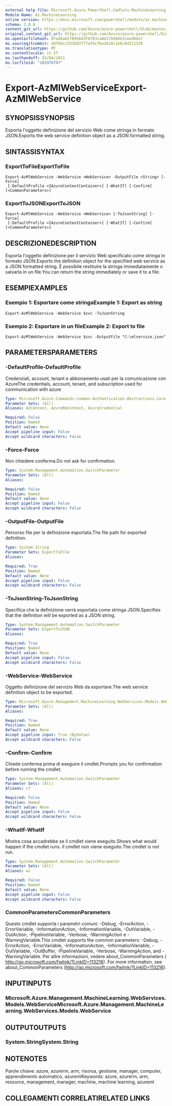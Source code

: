 ```yaml
---
external help file: Microsoft.Azure.PowerShell.Cmdlets.MachineLearning.dll-Help.xml
Module Name: Az.MachineLearning
online version: https://docs.microsoft.com/powershell/module/az.machinelearning/export-azmlwebservice
schema: 2.0.0
content_git_url: https://github.com/Azure/azure-powershell/blob/master/src/MachineLearning/MachineLearning/help/Export-AzMlWebService.md
original_content_git_url: https://github.com/Azure/azure-powershell/blob/master/src/MachineLearning/MachineLearning/help/Export-AzMlWebService.md
ms.openlocfilehash: 0fad6a81f895643f8783ca8d179d68e31eed6da7
ms.sourcegitcommit: 4dfb0cc533b83f77afdcfbe2618c1e6c8d221330
ms.translationtype: MT
ms.contentlocale: it-IT
ms.lasthandoff: 03/04/2021
ms.locfileid: "101976797"
---
```

# <span data-ttu-id="500b7-101">Export-AzMlWebService</span><span class="sxs-lookup"><span data-stu-id="500b7-101">Export-AzMlWebService</span></span>

## <span data-ttu-id="500b7-102">SYNOPSIS</span><span class="sxs-lookup"><span data-stu-id="500b7-102">SYNOPSIS</span></span>
<span data-ttu-id="500b7-103">Esporta l'oggetto definizione del servizio Web come stringa in formato JSON.</span><span class="sxs-lookup"><span data-stu-id="500b7-103">Exports the web service definition object as a JSON formatted string.</span></span>

## <span data-ttu-id="500b7-104">SINTASSI</span><span class="sxs-lookup"><span data-stu-id="500b7-104">SYNTAX</span></span>

### <span data-ttu-id="500b7-105">ExportToFile</span><span class="sxs-lookup"><span data-stu-id="500b7-105">ExportToFile</span></span>
```
Export-AzMlWebService -WebService <WebService> -OutputFile <String> [-Force]
 [-DefaultProfile <IAzureContextContainer>] [-WhatIf] [-Confirm] [<CommonParameters>]
```

### <span data-ttu-id="500b7-106">ExportToJSON</span><span class="sxs-lookup"><span data-stu-id="500b7-106">ExportToJSON</span></span>
```
Export-AzMlWebService -WebService <WebService> [-ToJsonString] [-Force]
 [-DefaultProfile <IAzureContextContainer>] [-WhatIf] [-Confirm] [<CommonParameters>]
```

## <span data-ttu-id="500b7-107">DESCRIZIONE</span><span class="sxs-lookup"><span data-stu-id="500b7-107">DESCRIPTION</span></span>
<span data-ttu-id="500b7-108">Esporta l'oggetto definizione per il servizio Web specificato come stringa in formato JSON.</span><span class="sxs-lookup"><span data-stu-id="500b7-108">Exports the definition object for the specified web service as a JSON formatted string.</span></span>
<span data-ttu-id="500b7-109">È possibile restituire la stringa immediatamente o salvarla in un file.</span><span class="sxs-lookup"><span data-stu-id="500b7-109">You can return the string immediately or save it to a file.</span></span>

## <span data-ttu-id="500b7-110">ESEMPI</span><span class="sxs-lookup"><span data-stu-id="500b7-110">EXAMPLES</span></span>

### <span data-ttu-id="500b7-111">Esempio 1: Esportare come stringa</span><span class="sxs-lookup"><span data-stu-id="500b7-111">Example 1: Export as string</span></span>
```
Export-AzMlWebService -WebService $svc -ToJsonString
```

### <span data-ttu-id="500b7-112">Esempio 2: Esportare in un file</span><span class="sxs-lookup"><span data-stu-id="500b7-112">Example 2: Export to file</span></span>
```
Export-AzMlWebService -WebService $svc -OutputFile "C:\mlservice.json"
```

## <span data-ttu-id="500b7-113">PARAMETERS</span><span class="sxs-lookup"><span data-stu-id="500b7-113">PARAMETERS</span></span>

### <span data-ttu-id="500b7-114">-DefaultProfile</span><span class="sxs-lookup"><span data-stu-id="500b7-114">-DefaultProfile</span></span>
<span data-ttu-id="500b7-115">Credenziali, account, tenant e abbonamento usati per la comunicazione con Azure</span><span class="sxs-lookup"><span data-stu-id="500b7-115">The credentials, account, tenant, and subscription used for communication with azure</span></span>

```yaml
Type: Microsoft.Azure.Commands.Common.Authentication.Abstractions.Core.IAzureContextContainer
Parameter Sets: (All)
Aliases: AzContext, AzureRmContext, AzureCredential

Required: False
Position: Named
Default value: None
Accept pipeline input: False
Accept wildcard characters: False
```

### <span data-ttu-id="500b7-116">-Force</span><span class="sxs-lookup"><span data-stu-id="500b7-116">-Force</span></span>
<span data-ttu-id="500b7-117">Non chiedere conferma.</span><span class="sxs-lookup"><span data-stu-id="500b7-117">Do not ask for confirmation.</span></span>

```yaml
Type: System.Management.Automation.SwitchParameter
Parameter Sets: (All)
Aliases:

Required: False
Position: Named
Default value: None
Accept pipeline input: False
Accept wildcard characters: False
```

### <span data-ttu-id="500b7-118">-OutputFile</span><span class="sxs-lookup"><span data-stu-id="500b7-118">-OutputFile</span></span>
<span data-ttu-id="500b7-119">Percorso file per la definizione esportata.</span><span class="sxs-lookup"><span data-stu-id="500b7-119">The file path for exported definition.</span></span>

```yaml
Type: System.String
Parameter Sets: ExportToFile
Aliases:

Required: True
Position: Named
Default value: None
Accept pipeline input: False
Accept wildcard characters: False
```

### <span data-ttu-id="500b7-120">-ToJsonString</span><span class="sxs-lookup"><span data-stu-id="500b7-120">-ToJsonString</span></span>
<span data-ttu-id="500b7-121">Specifica che la definizione verrà esportata come stringa JSON.</span><span class="sxs-lookup"><span data-stu-id="500b7-121">Specifies that the definition will be exported as a JSON string.</span></span>

```yaml
Type: System.Management.Automation.SwitchParameter
Parameter Sets: ExportToJSON
Aliases:

Required: True
Position: Named
Default value: None
Accept pipeline input: False
Accept wildcard characters: False
```

### <span data-ttu-id="500b7-122">-WebService</span><span class="sxs-lookup"><span data-stu-id="500b7-122">-WebService</span></span>
<span data-ttu-id="500b7-123">Oggetto definizione del servizio Web da esportare.</span><span class="sxs-lookup"><span data-stu-id="500b7-123">The web service definition object to be exported.</span></span>

```yaml
Type: Microsoft.Azure.Management.MachineLearning.WebServices.Models.WebService
Parameter Sets: (All)
Aliases:

Required: True
Position: Named
Default value: None
Accept pipeline input: True (ByValue)
Accept wildcard characters: False
```

### <span data-ttu-id="500b7-124">-Confirm</span><span class="sxs-lookup"><span data-stu-id="500b7-124">-Confirm</span></span>
<span data-ttu-id="500b7-125">Chiede conferma prima di eseguire il cmdlet.</span><span class="sxs-lookup"><span data-stu-id="500b7-125">Prompts you for confirmation before running the cmdlet.</span></span>

```yaml
Type: System.Management.Automation.SwitchParameter
Parameter Sets: (All)
Aliases: cf

Required: False
Position: Named
Default value: None
Accept pipeline input: False
Accept wildcard characters: False
```

### <span data-ttu-id="500b7-126">-WhatIf</span><span class="sxs-lookup"><span data-stu-id="500b7-126">-WhatIf</span></span>
<span data-ttu-id="500b7-127">Mostra cosa accadrebbe se il cmdlet viene eseguito.</span><span class="sxs-lookup"><span data-stu-id="500b7-127">Shows what would happen if the cmdlet runs.</span></span>
<span data-ttu-id="500b7-128">Il cmdlet non viene eseguito.</span><span class="sxs-lookup"><span data-stu-id="500b7-128">The cmdlet is not run.</span></span>

```yaml
Type: System.Management.Automation.SwitchParameter
Parameter Sets: (All)
Aliases: wi

Required: False
Position: Named
Default value: None
Accept pipeline input: False
Accept wildcard characters: False
```

### <span data-ttu-id="500b7-129">CommonParameters</span><span class="sxs-lookup"><span data-stu-id="500b7-129">CommonParameters</span></span>
<span data-ttu-id="500b7-130">Questo cmdlet supporta i parametri comuni: -Debug, -ErrorAction, -ErrorVariable, -InformationAction, -InformationVariable, -OutVariable, -OutAction, -PipelineVariable, -Verbose, -WarningAction e -WarningVariable.</span><span class="sxs-lookup"><span data-stu-id="500b7-130">This cmdlet supports the common parameters: -Debug, -ErrorAction, -ErrorVariable, -InformationAction, -InformationVariable, -OutVariable, -OutBuffer, -PipelineVariable, -Verbose, -WarningAction, and -WarningVariable.</span></span> <span data-ttu-id="500b7-131">Per altre informazioni, vedere about_CommonParameters ( http://go.microsoft.com/fwlink/?LinkID=113216) .</span><span class="sxs-lookup"><span data-stu-id="500b7-131">For more information, see about_CommonParameters (http://go.microsoft.com/fwlink/?LinkID=113216).</span></span>

## <span data-ttu-id="500b7-132">INPUT</span><span class="sxs-lookup"><span data-stu-id="500b7-132">INPUTS</span></span>

### <span data-ttu-id="500b7-133">Microsoft.Azure.Management.MachineLearning.WebServices.Models.WebService</span><span class="sxs-lookup"><span data-stu-id="500b7-133">Microsoft.Azure.Management.MachineLearning.WebServices.Models.WebService</span></span>

## <span data-ttu-id="500b7-134">OUTPUT</span><span class="sxs-lookup"><span data-stu-id="500b7-134">OUTPUTS</span></span>

### <span data-ttu-id="500b7-135">System.String</span><span class="sxs-lookup"><span data-stu-id="500b7-135">System.String</span></span>

## <span data-ttu-id="500b7-136">NOTE</span><span class="sxs-lookup"><span data-stu-id="500b7-136">NOTES</span></span>
<span data-ttu-id="500b7-137">Parole chiave: azure, azurerm, arm, risorsa, gestione, manager, computer, apprendimento automatico, azureml</span><span class="sxs-lookup"><span data-stu-id="500b7-137">Keywords: azure, azurerm, arm, resource, management, manager, machine, machine learning, azureml</span></span>

## <span data-ttu-id="500b7-138">COLLEGAMENTI CORRELATI</span><span class="sxs-lookup"><span data-stu-id="500b7-138">RELATED LINKS</span></span>
